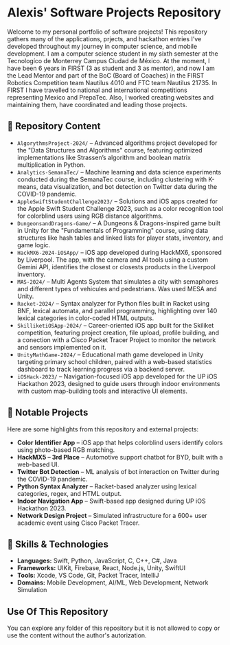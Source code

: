 # Alexis' Software Projects Repository

Welcome to my personal portfolio of software projects! This repository gathers many of the applications, prjects, and hackathon entries I’ve developed throughout my journey in computer science, and mobile development. I am a computer science  student in my sixth semester at the Tecnologíco de Monterrey Campus Ciudad de México. At the moment, I have been 6 years in FIRST (3 as student and 3 as mentor), and now I am the Lead Mentor and part of the BoC (Board of Coaches) in the FIRST Robotics Competition team Nautilus 4010 and FTC team Nautilus 21735. In FIRST I have travelled to national and international competitions representing Mexico and PrepaTec. Also, I worked creating websites and maintaining them, have coordinated and leading those projects. 

## 📁 Repository Content


- `AlgorythmsProject-2024/` – Advanced algorithms project developed for the "Data Structures and Algorithms" course, featuring optimized implementations like Strassen’s algorithm and boolean matrix multiplication in Python.
- `Analytics-SemanaTec/` – Machine learning and data science experiments conducted during the SemanaTec course, including clustering with K-means, data visualization, and bot detection on Twitter data during the COVID-19 pandemic.
- `AppleSwiftStudentChallenge2023/` – Solutions and iOS apps created for the Apple Swift Student Challenge 2023, such as a color recognition tool for colorblind users using RGB distance algorithms.
- `DungeonsandDragons-Game/` – A Dungeons & Dragons-inspired game built in Unity for the "Fundamentals of Programming" course, using data structures like hash tables and linked lists for player stats, inventory, and game logic.
- `HackMX6-2024-iOSApp/` – iOS app developed during HackMX6, sponsored by Liverpool. The app, with the camera and AI tools using a custom Gemini API, identifies the closest or closests products in the Liverpool inventory. 
- `MAS-2024/` – Multi Agents System that simulates a city with semaphores and different types of vehicules and pedestrians. Was used MESA and Unity.
- `Racket-2024/` – Syntax analyzer for Python files built in Racket using BNF, lexical automata, and parallel programming, highlighting over 140 lexical categories in color-coded HTML outputs.
- `SkilliketiOSApp-2024/` – Career-oriented iOS app built for the Skiliket competition, featuring project creation, file upload, profile building, and a conection with a Cisco Packet Tracer Project to monitor the network and sensors implemented on it.
- `UnityMathGame-2024/` – Educational math game developed in Unity targeting primary school children, paired with a web-based statistics dashboard to track learning progress via a backend server.
- `iOSHack-2023/` – Navigation-focused iOS app developed for the UP iOS Hackathon 2023, designed to guide users through indoor environments with custom map-building tools and interactive UI elements.

## 🌟 Notable Projects

Here are some highlights from this repository and external projects:

- **Color Identifier App** – iOS app that helps colorblind users identify colors using photo-based RGB matching.
- **HackMX5 – 3rd Place** – Automotive support chatbot for BYD, built with a web-based UI.
- **Twitter Bot Detection** – ML analysis of bot interaction on Twitter during the COVID-19 pandemic.
- **Python Syntax Analyzer** – Racket-based analyzer using lexical categories, regex, and HTML output.
- **Indoor Navigation App** – Swift-based app designed during UP iOS Hackathon 2023.
- **Network Design Project** – Simulated infrastructure for a 600+ user academic event using Cisco Packet Tracer.

## 🧠 Skills & Technologies

- **Languages:** Swift, Python, JavaScript, C, C++, C#, Java
- **Frameworks:** UIKit, Firebase, React, Node.js, Unity, SwiftUI
- **Tools:** Xcode, VS Code, Git, Packet Tracer, IntelliJ
- **Domains:** Mobile Development, AI/ML, Web Development, Network Simulation

## Use Of This Repository

You can explore any folder of this repository but it is not allowed to copy or use the content without the author's autorization.
